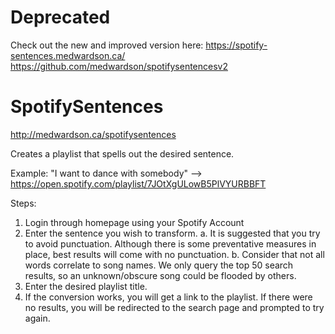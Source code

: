 # Deprecated
Check out the new and improved version here:
https://spotify-sentences.medwardson.ca/
https://github.com/medwardson/spotifysentencesv2

# SpotifySentences
http://medwardson.ca/spotifysentences

Creates a playlist that spells out the desired sentence.

Example:
"I want to dance with somebody" --> https://open.spotify.com/playlist/7JOtXgULowB5PlVYURBBFT

Steps:
  1. Login through homepage using your Spotify Account
  2. Enter the sentence you wish to transform.
    a. It is suggested that you try to avoid punctuation. Although there is
       some preventative measures in place, best results will come with no
       punctuation.
    b. Consider that not all words correlate to song names. We only query the top
       50 search results, so an unknown/obscure song could be flooded by others.
  3. Enter the desired playlist title.
  4. If the conversion works, you will get a link to the playlist. If there were no results, you
     will be redirected to the search page and prompted to try again.
